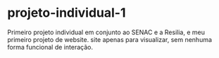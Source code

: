 # projeto-individual-1

Primeiro projeto individual em conjunto ao SENAC e a Resilia, e meu primeiro projeto de website. site apenas para visualizar, sem nenhuma forma funcional de interação.
